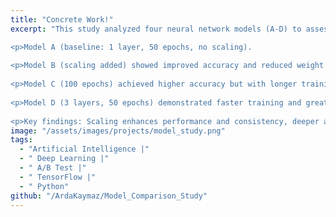 ```yaml
---
title: "Concrete Work!"
excerpt: "This study analyzed four neural network models (A-D) to assess the impact of data scaling, model depth, and training epochs on accuracy and efficiency. Each model was trained 50 times with random dataset splits to evaluate stability via mean squared error (MSE) and weight variability.

<p>Model A (baseline: 1 layer, 50 epochs, no scaling).
  
<p>Model B (scaling added) showed improved accuracy and reduced weight variation, highlighting normalization’s critical role.
  
<p>Model C (100 epochs) achieved higher accuracy but with longer training times.
  
<p>Model D (3 layers, 50 epochs) demonstrated faster training and greater stability than shallower models.
  
<p>Key findings: Scaling enhances performance and consistency, deeper architectures reduce training duration and variability, while more epochs improve accuracy at a computational cost. The results emphasize balancing architectural complexity, normalization, and resource allocation for efficient model optimization."
image: "/assets/images/projects/model_study.png"
tags: 
  - "Artificial Intelligence |"
  - " Deep Learning |"
  - " A/B Test |"
  - " TensorFlow |"
  - " Python"
github: "/ArdaKaymaz/Model_Comparison_Study"
---
```

